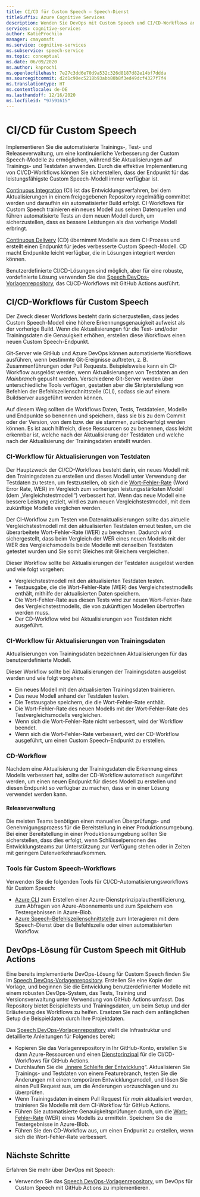 ```yaml
---
title: CI/CD für Custom Speech – Speech-Dienst
titleSuffix: Azure Cognitive Services
description: Wenden Sie DevOps mit Custom Speech und CI/CD-Workflows an. Implementieren Sie eine vorhandene DevOps-Lösung für Ihr eigenes Projekt.
services: cognitive-services
author: KatieProchilo
manager: cmayomsft
ms.service: cognitive-services
ms.subservice: speech-service
ms.topic: conceptual
ms.date: 06/09/2020
ms.author: kaprochi
ms.openlocfilehash: 7e27c3dd6e70d9a532c326d8187d82e14bf7ddda
ms.sourcegitcommit: d2d1c90ec5218b93abb80b8f3ed49dcf4327f7f4
ms.translationtype: HT
ms.contentlocale: de-DE
ms.lasthandoff: 12/16/2020
ms.locfileid: "97591615"
---
```

# <a name="cicd-for-custom-speech"></a>CI/CD für Custom Speech

Implementieren Sie die automatisierte Trainings-, Test- und Releaseverwaltung, um eine kontinuierliche Verbesserung der Custom Speech-Modelle zu ermöglichen, während Sie Aktualisierungen auf Trainings- und Testdaten anwenden. Durch die effektive Implementierung von CI/CD-Workflows können Sie sicherstellen, dass der Endpunkt für das leistungsfähigste Custom Speech-Modell immer verfügbar ist.

[Continuous Integration](/azure/devops/learn/what-is-continuous-integration) (CI) ist das Entwicklungsverfahren, bei dem Aktualisierungen in einem freigegebenen Repository regelmäßig committet werden und daraufhin ein automatisierter Build erfolgt. CI-Workflows für Custom Speech trainieren ein neues Modell aus seinen Datenquellen und führen automatisierte Tests an dem neuen Modell durch, um sicherzustellen, dass es bessere Leistungen als das vorherige Modell erbringt.

[Continuous Delivery](/azure/devops/learn/what-is-continuous-delivery) (CD) übernimmt Modelle aus dem CI-Prozess und erstellt einen Endpunkt für jedes verbesserte Custom Speech-Modell. CD macht Endpunkte leicht verfügbar, die in Lösungen integriert werden können.

Benutzerdefinierte CI/CD-Lösungen sind möglich, aber für eine robuste, vordefinierte Lösung verwenden Sie das [Speech DevOps-Vorlagenrepository](https://github.com/Azure-Samples/Speech-Service-DevOps-Template), das CI/CD-Workflows mit GitHub Actions ausführt.

## <a name="cicd-workflows-for-custom-speech"></a>CI/CD-Workflows für Custom Speech

Der Zweck dieser Workflows besteht darin sicherzustellen, dass jedes Custom Speech-Modell eine höhere Erkennungsgenauigkeit aufweist als der vorherige Build. Wenn die Aktualisierungen für die Test- und/oder Trainingsdaten die Genauigkeit erhöhen, erstellen diese Workflows einen neuen Custom Speech-Endpunkt.

Git-Server wie GitHub und Azure DevOps können automatisierte Workflows ausführen, wenn bestimmte Git-Ereignisse auftreten, z. B. Zusammenführungen oder Pull Requests. Beispielsweise kann ein CI-Workflow ausgelöst werden, wenn Aktualisierungen von Testdaten an den *Mainbranch* gepusht werden. Verschiedene Git-Server werden über unterschiedliche Tools verfügen, gestatten aber die Skripterstellung von Befehlen der Befehlszeilenschnittstelle (CLI), sodass sie auf einem Buildserver ausgeführt werden können.

Auf diesem Weg sollten die Workflows Daten, Tests, Testdateien, Modelle und Endpunkte so benennen und speichern, dass sie bis zu dem Commit oder der Version, von dem bzw. der sie stammen, zurückverfolgt werden können. Es ist auch hilfreich, diese Ressourcen so zu benennen, dass leicht erkennbar ist, welche nach der Aktualisierung der Testdaten und welche nach der Aktualisierung der Trainingsdaten erstellt wurden.

### <a name="ci-workflow-for-testing-data-updates"></a>CI-Workflow für Aktualisierungen von Testdaten

Der Hauptzweck der CI/CD-Workflows besteht darin, ein neues Modell mit den Trainingsdaten zu erstellen und dieses Modell unter Verwendung der Testdaten zu testen, um festzustellen, ob sich die [Wort-Fehler-Rate](how-to-custom-speech-evaluate-data.md#evaluate-custom-speech-accuracy) (Word Error Rate, WER) im Vergleich zum vorherigen leistungsstärksten Modell (dem „Vergleichstestmodell“) verbessert hat. Wenn das neue Modell eine bessere Leistung erzielt, wird es zum neuen Vergleichstestmodell, mit dem zukünftige Modelle verglichen werden.

Der CI-Workflow zum Testen von Datenaktualisierungen sollte das aktuelle Vergleichstestmodell mit den aktualisierten Testdaten erneut testen, um die überarbeitete Wort-Fehler-Rate (WER) zu berechnen. Dadurch wird sichergestellt, dass beim Vergleich der WER eines neuen Modells mit der WER des Vergleichsmodells beide Modelle mit denselben Testdaten getestet wurden und Sie somit Gleiches mit Gleichem vergleichen.

Dieser Workflow sollte bei Aktualisierungen der Testdaten ausgelöst werden und wie folgt vorgehen:

- Vergleichstestmodell mit den aktualisierten Testdaten testen.
- Testausgabe, die die Wort-Fehler-Rate (WER) des Vergleichstestmodells enthält, mithilfe der aktualisierten Daten speichern.
- Die Wort-Fehler-Rate aus diesen Tests wird zur neuen Wort-Fehler-Rate des Vergleichstestmodells, die von zukünftigen Modellen übertroffen werden muss.
- Der CD-Workflow wird bei Aktualisierungen von Testdaten nicht ausgeführt.

### <a name="ci-workflow-for-training-data-updates"></a>CI-Workflow für Aktualisierungen von Trainingsdaten

Aktualisierungen von Trainingsdaten bezeichnen Aktualisierungen für das benutzerdefinierte Modell.

Dieser Workflow sollte bei Aktualisierungen der Trainingsdaten ausgelöst werden und wie folgt vorgehen:

- Ein neues Modell mit den aktualisierten Trainingsdaten trainieren.
- Das neue Modell anhand der Testdaten testen.
- Die Testausgabe speichern, die die Wort-Fehler-Rate enthält.
- Die Wort-Fehler-Rate des neuen Modells mit der Wort-Fehler-Rate des Testvergleichsmodells vergleichen.
- Wenn sich die Wort-Fehler-Rate nicht verbessert, wird der Workflow beendet.
- Wenn sich die Wort-Fehler-Rate verbessert, wird der CD-Workflow ausgeführt, um einen Custom Speech-Endpunkt zu erstellen.

### <a name="cd-workflow"></a>CD-Workflow

Nachdem eine Aktualisierung der Trainingsdaten die Erkennung eines Modells verbessert hat, sollte der CD-Workflow automatisch ausgeführt werden, um einen neuen Endpunkt für dieses Modell zu erstellen und diesen Endpunkt so verfügbar zu machen, dass er in einer Lösung verwendet werden kann.

#### <a name="release-management"></a>Releaseverwaltung

Die meisten Teams benötigen einen manuellen Überprüfungs- und Genehmigungsprozess für die Bereitstellung in einer Produktionsumgebung. Bei einer Bereitstellung in einer Produktionsumgebung sollten Sie sicherstellen, dass dies erfolgt, wenn Schlüsselpersonen des Entwicklungsteams zur Unterstützung zur Verfügung stehen oder in Zeiten mit geringem Datenverkehrsaufkommen.

### <a name="tools-for-custom-speech-workflows"></a>Tools für Custom Speech-Workflows

Verwenden Sie die folgenden Tools für CI/CD-Automatisierungsworkflows für Custom Speech:

- [Azure CLI](/cli/azure/?view=azure-cli-latest) zum Erstellen einer Azure-Dienstprinzipalauthentifizierung, zum Abfragen von Azure-Abonnements und zum Speichern von Testergebnissen in Azure-Blob.
- [Azure Speech-Befehlszeilenschnittstelle](spx-overview.md) zum Interagieren mit dem Speech-Dienst über die Befehlszeile oder einen automatisierten Workflow.

## <a name="devops-solution-for-custom-speech-using-github-actions"></a>DevOps-Lösung für Custom Speech mit GitHub Actions

Eine bereits implementierte DevOps-Lösung für Custom Speech finden Sie im [Speech DevOps-Vorlagenrepository](https://github.com/Azure-Samples/Speech-Service-DevOps-Template). Erstellen Sie eine Kopie der Vorlage, und beginnen Sie die Entwicklung benutzerdefinierter Modelle mit einem robusten DevOps-System, das Tests, Training und Versionsverwaltung unter Verwendung von GitHub Actions umfasst. Das Repository bietet Beispieltests und Trainingsdaten, um beim Setup und der Erläuterung des Workflows zu helfen. Ersetzen Sie nach dem anfänglichen Setup die Beispieldaten durch Ihre Projektdaten.

Das [Speech DevOps-Vorlagenrepository](https://github.com/Azure-Samples/Speech-Service-DevOps-Template) stellt die Infrastruktur und detaillierte Anleitungen für Folgendes bereit:

- Kopieren Sie das Vorlagenrepository in Ihr GitHub-Konto, erstellen Sie dann Azure-Ressourcen und einen [Dienstprinzipal](../../active-directory/develop/app-objects-and-service-principals.md#service-principal-object) für die CI/CD-Workflows für GitHub Actions.
- Durchlaufen Sie die „[innere Schleife der Entwicklung](https://mitchdenny.com/the-inner-loop/)“. Aktualisieren Sie Trainings- und Testdaten von einem Featurebranch, testen Sie die Änderungen mit einem temporären Entwicklungsmodell, und lösen Sie einen Pull Request aus, um die Änderungen vorzuschlagen und zu überprüfen.
- Wenn Trainingsdaten in einem Pull Request für *main* aktualisiert werden, trainieren Sie Modelle mit dem CI-Workflow für GitHub Actions.
- Führen Sie automatisierte Genauigkeitsprüfungen durch, um die [Wort-Fehler-Rate](how-to-custom-speech-evaluate-data.md#evaluate-custom-speech-accuracy) (WER) eines Modells zu ermitteln. Speichern Sie die Testergebnisse in Azure-Blob.
- Führen Sie den CD-Workflow aus, um einen Endpunkt zu erstellen, wenn sich die Wort-Fehler-Rate verbessert.

## <a name="next-steps"></a>Nächste Schritte

Erfahren Sie mehr über DevOps mit Speech:

- Verwenden Sie das [Speech DevOps-Vorlagenrepository](https://github.com/Azure-Samples/Speech-Service-DevOps-Template), um DevOps für Custom Speech mit GitHub Actions zu implementieren.